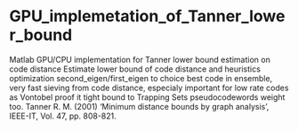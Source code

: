 # GPU_implemetation_of_Tanner_lower_bound
Matlab GPU/CPU implementation for Tanner lower bound estimation on code distance
Estimate lower bound of code distance and heuristics optimization second_eigen/first_eigen  to choice best code in ensemble, very fast sieving from code distance, especialy important for low rate codes as Vontobel proof it tight bound to Trapping Sets pseudocodewords weight too.
Tanner R. M. (2001) ‘Minimum distance bounds by graph analysis’, IEEE-IT, Vol. 47,
pp. 808-821.
